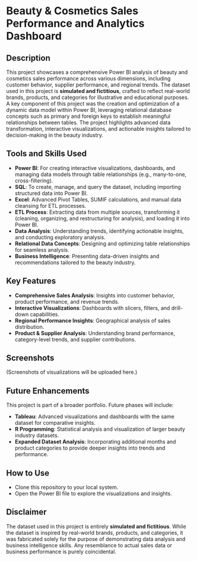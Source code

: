 # Beauty & Cosmetics Sales Performance and Analytics Dashboard

## Description
This project showcases a comprehensive Power BI analysis of beauty and cosmetics sales performance across various dimensions, including customer behavior, supplier performance, and regional trends. The dataset used in this project is **simulated and fictitious**, crafted to reflect real-world brands, products, and categories for illustrative and educational purposes. A key component of this project was the creation and optimization of a dynamic data model within Power BI, leveraging relational database concepts such as primary and foreign keys to establish meaningful relationships between tables. The project highlights advanced data transformation, interactive visualizations, and actionable insights tailored to decision-making in the beauty industry.

## Tools and Skills Used
- **Power BI**: For creating interactive visualizations, dashboards, and managing data models through table relationships (e.g., many-to-one, cross-filtering).
- **SQL**: To create, manage, and query the dataset, including importing structured data into Power BI.
- **Excel**: Advanced Pivot Tables, SUMIF calculations, and manual data cleansing for ETL processes.
- **ETL Process**: Extracting data from multiple sources, transforming it (cleaning, organizing, and restructuring for analysis), and loading it into Power BI.
- **Data Analysis**: Understanding trends, identifying actionable insights, and conducting exploratory analysis.
- **Relational Data Concepts**: Designing and optimizing table relationships for seamless analysis.
- **Business Intelligence**: Presenting data-driven insights and recommendations tailored to the beauty industry.

## Key Features
- **Comprehensive Sales Analysis**: Insights into customer behavior, product performance, and revenue trends.
- **Interactive Visualizations**: Dashboards with slicers, filters, and drill-down capabilities.
- **Regional Performance Insights**: Geographical analysis of sales distribution.
- **Product & Supplier Analysis**: Understanding brand performance, category-level trends, and supplier contributions.

## Screenshots
(Screenshots of visualizations will be uploaded here.)

## Future Enhancements
This project is part of a broader portfolio. Future phases will include:
- **Tableau**: Advanced visualizations and dashboards with the same dataset for comparative insights.
- **R Programming**: Statistical analysis and visualization of larger beauty industry datasets.
- **Expanded Dataset Analysis**: Incorporating additional months and product categories to provide deeper insights into trends and performance.

## How to Use
- Clone this repository to your local system.
- Open the Power BI file to explore the visualizations and insights.

## Disclaimer
The dataset used in this project is entirely **simulated and fictitious**. While the dataset is inspired by real-world brands, products, and categories, it was fabricated solely for the purpose of demonstrating data analysis and business intelligence skills. Any resemblance to actual sales data or business performance is purely coincidental.
